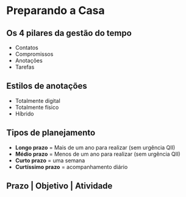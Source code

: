 # Preparando a Casa

## Os 4 pilares da gestão do tempo

- Contatos
- Compromissos
- Anotações
- Tarefas

## Estilos de anotações

- Totalmente digital
- Totalmente físico
- Híbrido

## Tipos de planejamento

- **Longo prazo** = Mais de um ano para realizar (sem urgência QII)
- **Médio prazo** = Menos de um ano para realizar (sem urgência QII)
- **Curto prazo** = uma semana
- **Curtíssimo prazo** = acompanhamento diário

Prazo | Objetivo | Atividade
-
<!--stackedit_data:
eyJoaXN0b3J5IjpbMTQ2ODc1NzUwMSwtNTczMTY1NTIsNTA1Nz
UwNTQwXX0=
-->